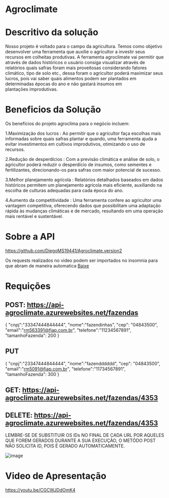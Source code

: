 # Agroclimate

# Descritivo da solução
Nosso projeto é voltado para o campo da agricultura. Temos como objetivo desenvolver uma ferramenta que auxilie o agricultor a investir seus recursos em colheitas produtivas. A ferramenta agroclimate vai permitir que através de dados históricos o usuário consiga visualizar através de relatórios quais safras foram mais proveitosas considerando fatores climático, tipo de solo etc., dessa foram o agricultor poderá maximizar seus lucros, pois vai saber quais alimentos podem ser plantados em determinadas épocas do ano e não gastará insumos em plantações improdutivas.


# Beneficios da Solução

Os benefícios do projeto agroclima para o negócio incluem:

1.Maximização dos lucros : Ao permitir que o agricultor faça escolhas mais informadas sobre quais safras plantar e quando, uma ferramenta ajuda a evitar investimentos em cultivos improdutivos, otimizando o uso de recursos.

2.Redução de desperdícios : Com a previsão climática e análise de solo, o agricultor poderá reduzir o desperdício de insumos, como sementes e fertilizantes, direcionando-os para safras com maior potencial de sucesso.

3.Melhor planejamento agrícola : Relatórios detalhados baseados em dados históricos permitem um planejamento agrícola mais eficiente, auxiliando na escolha de culturas adequadas para cada época do ano.

4.Aumento da competitividade : Uma ferramenta confere ao agricultor uma vantagem competitiva, oferecendo dados que possibilitam uma adaptação rápida às mudanças climáticas e de mercado, resultando em uma operação mais 
rentável e sustentável.


# Sobre a API
https://github.com/DiegoMS19441/Agroclimate.version2

Os requests realizados no video podem ser importados no insomnia para que abram de maneira automatica [Baixe](Requests_API.json)

# Requições

## POST: https://api-agroclimate.azurewebsites.net/fazendas

{
	"cnpj":"33347444844444",
	"nome":"fazendinhas",
	"cep": "04843500",
	"email":"rm563391@fiap.com.br",
	"telefone":"11234567891",
	"tamanhoFazenda": 200
}


## PUT

{
	"cnpj":"23347444844444",
	"nome":"fazendddddd",
	"cep": "04843500",
	"email":"rm5091@fiap.com.br",
	"telefone":"11734567891",
	"tamanhoFazenda": 300
}


## GET: https://api-agroclimate.azurewebsites.net/fazendas/4353

## DELETE: https://api-agroclimate.azurewebsites.net/fazendas/4353

LEMBRE-SE DE SUBSTITUIR OS IDs NO FINAL DE CADA URL POR AQUELES QUE FOREM GERADOS DURANTE A SUA EXECUÇÃO, O METÓDO POST NÃO SOLICITA
ID, POIS É GERADO AUTOMATICAMENTE.

![image](https://github.com/user-attachments/assets/d6ef9e64-b1ea-47fe-b438-36da82fa3479)


# Video de Apresentação
https://youtu.be/CGCWJDdOmK4
